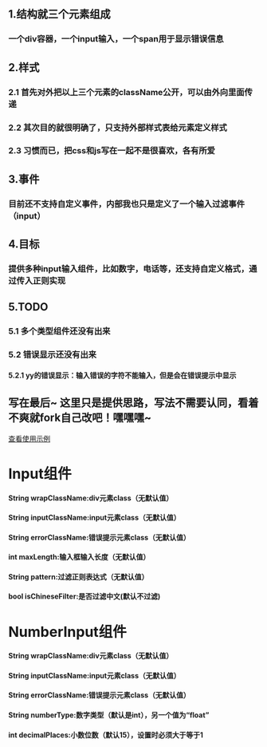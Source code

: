 ## 1.结构就三个元素组成
### 一个div容器，一个input输入，一个span用于显示错误信息

## 2.样式
### 2.1 首先对外把以上三个元素的className公开，可以由外向里面传递
### 2.2 其次目的就很明确了，只支持外部样式表给元素定义样式
### 2.3 习惯而已，把css和js写在一起不是很喜欢，各有所爱

## 3.事件
### 目前还不支持自定义事件，内部我也只是定义了一个输入过滤事件（input）

## 4.目标
### 提供多种input输入组件，比如数字，电话等，还支持自定义格式，通过传入正则实现

## 5.TODO
### 5.1 多个类型组件还没有出来
### 5.2 错误显示还没有出来
#### 5.2.1 yy的错误显示：输入错误的字符不能输入，但是会在错误提示中显示

## 写在最后~  这里只是提供思路，写法不需要认同，看着不爽就fork自己改吧！嘿嘿嘿~

[查看使用示例](../../dist/example.js)

# Input组件
#### String wrapClassName:div元素class（无默认值）
#### String inputClassName:input元素class（无默认值）
#### String errorClassName:错误提示元素class（无默认值）
#### int maxLength:输入框输入长度（无默认值）
#### String pattern:过滤正则表达式（无默认值）
#### bool isChineseFilter:是否过滤中文(默认不过滤)

# NumberInput组件
#### String wrapClassName:div元素class（无默认值）
#### String inputClassName:input元素class（无默认值）
#### String errorClassName:错误提示元素class（无默认值）
#### String numberType:数字类型（默认是int），另一个值为“float”
#### int decimalPlaces:小数位数（默认15），设置时必须大于等于1
